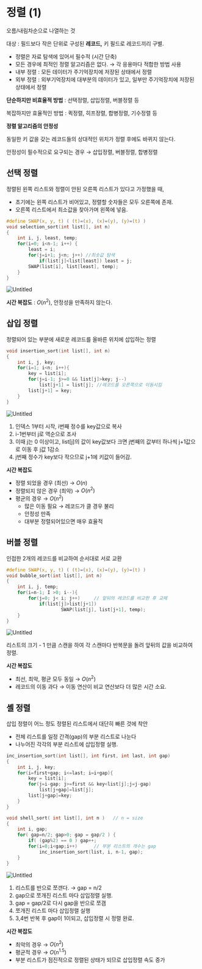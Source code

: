 # 정렬 (1)

오름/내림차순으로 나열하는 것

대상 : 필드보다 작은 단위로 구성된 **레코드,** 키 필드로 레코드끼리 구별.

- 정렬은 자료 탐색에 있어서 필수적 (시간 단축)
- 모든 경우에 최적인 정렬 알고리즘은 없다. → 각 응용마다 적합한 방법 사용
- 내부 정렬 : 모든 데이터가 주기억장치에 저장된 상태에서 정렬
- 외부 정렬 : 외부기억장치에 대부분의 데이터가 있고, 일부만 주기억장치에 저장된 상태에서 정렬

**단순하지만 비효율적 방법** : 선택정렬, 삽입정렬, 버블정렬 등

복잡하지만 효율적인 방법 : 퀵정렬, 히프정렬, 합병정렬, 기수정렬 등

**정렬 알고리즘의 안정성**

동일한 키 값을 갖는 레코드들의 상대적인 위치가 정렬 후에도 바뀌지 않는다.

안정성이 필수적으로 요구되는 경우 → 삽입정렬, 버블정렬, 합병정렬

## 선택 정렬

정렬된 왼쪽 리스트와 정렬이 안된 오른쪽 리스트가 있다고 가정했을 때,

- 초기에는 왼쪽 리스트가 비어있고, 정렬할 숫자들은 모두 오른쪽에 존재.
- 오른쪽 리스트에서 최소값을 찾아가며 왼쪽에 넣음.

```c
#define SWAP(x, y, t) ( (t)=(x), (x)=(y), (y)=(t) )
void selection_sort(int list[], int n)
{
	int i, j, least, temp;
	for(i=0; i<n-1; i++) {
		least = i;
		for(j=i+1; j<n; j++) //최솟값 탐색
			if(list[j]<list[least]) least = j;
		SWAP(list[i], list[least], temp);
	}
}
```

![Untitled](%E1%84%8C%E1%85%A5%E1%86%BC%E1%84%85%E1%85%A7%E1%86%AF%20(1)%2094f5b486219746c0aa5d877df550d795/Untitled.png)

**시간 복잡도** : $O(n^2)$, 안정성을 만족하지 않는다.

## 삽입 정렬

정렬되어 있는 부분에 새로운 레코드를 올바른 위치에 삽입하는 정렬

```c
void insertion_sort(int list[], int n)       	
{   
	int i, j, key;
	for(i=1; i<n; i++){
		key = list[i];
		for(j=i-1; j>=0 && list[j]>key; j--) 
			list[j+1] = list[j]; //레코드를 오른쪽으로 이동시킴
		list[j+1] = key;
	}
}
```

![Untitled](%E1%84%8C%E1%85%A5%E1%86%BC%E1%84%85%E1%85%A7%E1%86%AF%20(1)%2094f5b486219746c0aa5d877df550d795/Untitled%201.png)

1. 인덱스 1부터 시작, i번째 정수를 key값으로 복사
2. i-1번부터 j로 역순으로 조사
3. 이때 j는 0 이상이고, list[j]의 값이 key값보다 크면 j번째의 값부터 하나씩 j+1값으로 이동 후 j값 1감소
4. j번째 정수가 key보다 작으므로 j+1에 키값이 들어감.

**시간 복잡도** 

- 정렬 되었을 경우 (최선) → $O(n)$
- 정렬되지 않은 경우 (최악) → $O(n^2)$
- 평균의 경우 → $O(n^2)$
    - 많은 이동 필요 → 레코드가 클 경우 불리
    - 안정성 만족
    - 대부분 정렬되어있으면 매우 효율적
    

## 버블 정렬

인접한 2개의 레코드를 비교하여 순서대로 서로 교환

```c
#define SWAP(x, y, t) ( (t)=(x), (x)=(y), (y)=(t) )
void bubble_sort(int list[], int n)
{  
	int i, j, temp;
	for(i=n-1; I >0; i--){
		for(j=0; j< i; j++) 	// 앞뒤의 레코드를 비교한 후 교체
			if(list[j]>list[j+1])   
					SWAP(list[j], list[j+1], temp);
	}
}
```

![Untitled](%E1%84%8C%E1%85%A5%E1%86%BC%E1%84%85%E1%85%A7%E1%86%AF%20(1)%2094f5b486219746c0aa5d877df550d795/Untitled%202.png)

리스트의 크기 - 1 만큼 스캔을 하여 각 스캔마다 반복문을 돌려 앞뒤의 값을 비교하여 정렬.

**시간 복잡도** 

- 최선, 최악, 평균 모두 동일 → $O(n^2)$
- 레코드의 이동 과다 → 이동 연산이 비교 연산보다 더 많은 시간 소요.

## 셸 정렬

삽입 정렬이 어느 정도 정렬된 리스트에서 대단히 빠른 것에 착안

- 전체 리스트를 일정 간격(gap)의 부분 리스트로 나눈다
- 나누어진 각각의 부분 리스트에 삽입정렬 실행.

```c
inc_insertion_sort(int list[], int first, int last, int gap)
{
	int i, j, key;
	for(i=first+gap; i<=last; i=i+gap){
		key = list[i];
		for(j=i-gap; j>=first && key<list[j];j=j-gap)
			list[j+gap]=list[j];
		list[j+gap]=key;
	}
}

void shell_sort( int list[], int n )   // n = size
{
	int i, gap;
	for( gap=n/2; gap>0; gap = gap/2 ) {
		if( (gap%2) == 0 ) gap++;
		for(i=0;i<gap;i++)		// 부분 리스트의 개수는 gap
			inc_insertion_sort(list, i, n-1, gap);
	}
}
```

![Untitled](%E1%84%8C%E1%85%A5%E1%86%BC%E1%84%85%E1%85%A7%E1%86%AF%20(1)%2094f5b486219746c0aa5d877df550d795/Untitled%203.png)

1. 리스트를 반으로 쪼갠다. → gap = n/2
2. gap으로 쪼개진 리스트 마다 삽입정렬 실행.
3. gap = gap/2로 다시 gap을 반으로 쪼갬
4. 쪼개진 리스트 마다 삽입정렬 실행
5. 3,4번 반복 후 gap이 1이되고, 삽입정렬 시 정렬 완료.

**시간 복잡도**

- 최악의 경우 → $O(n^2)$
- 평균적 경우 → $O(n^{1.5})$
- 부분 리스트가 점진적으로 정렬된 상태가 되므로 삽입정렬 속도 증가